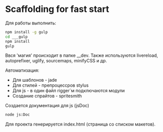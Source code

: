 # Scaffolding for fast start

Для работы выполнить:
```bash
npm install -g gulp
cd ___gulp
npm install
gulp
```

Ввся 'магия' происходит в папке __dev.
Также используются livereload, autoprefixer, uglify, sourcemaps, minifyCSS и др.

Автоматизация:
* Для шаблонов - jade
* Для стилей - препроцессров stylus
* Для js - в один файл rigger`м подключаются модули
* Создание спрайтов - spritesmith

Создается документация для js (jsDoc)
```bash
node js:Doc
```

Для проекта генерируется index.html (страница со списком макетов).
